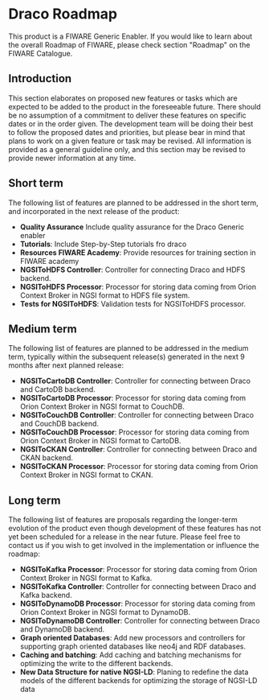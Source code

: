 # Draco Roadmap

This product is a FIWARE Generic Enabler. If you would like to learn about the overall Roadmap of FIWARE, please check
section "Roadmap" on the FIWARE Catalogue.

## Introduction

This section elaborates on proposed new features or tasks which are expected to be added to the product in the
foreseeable future. There should be no assumption of a commitment to deliver these features on specific dates or in the
order given. The development team will be doing their best to follow the proposed dates and priorities, but please bear
in mind that plans to work on a given feature or task may be revised. All information is provided as a general guideline
only, and this section may be revised to provide newer information at any time.

## Short term

The following list of features are planned to be addressed in the short term, and incorporated in the next release of
the product:

-   **Quality Assurance** Include quality assurance for the Draco Generic enabler
-   **Tutorials**: Include Step-by-Step tutorials fro draco
-   **Resources FIWARE Academy**: Provide resources for training section in FIWARE academy
-   **NGSIToHDFS Controller**: Controller for connecting Draco and HDFS backend.
-   **NGSIToHDFS Processor**: Processor for storing data coming from Orion Context Broker in NGSI format to HDFS file
    system.
-   **Tests for NGSIToHDFS**: Validation tests for NGSIToHDFS processor.

## Medium term

The following list of features are planned to be addressed in the medium term, typically within the subsequent
release(s) generated in the next 9 months after next planned release:

-   **NGSIToCartoDB Controller**: Controller for connecting between Draco and CartoDB backend.
-   **NGSIToCartoDB Processor**: Processor for storing data coming from Orion Context Broker in NGSI format to CouchDB.
-   **NGSIToCouchDB Controller**: Controller for connecting between Draco and CouchDB backend.
-   **NGSIToCouchDB Processor**: Processor for storing data coming from Orion Context Broker in NGSI format to CartoDB.
-   **NGSIToCKAN Controller**: Controller for connecting between Draco and CKAN backend.
-   **NGSIToCKAN Processor**: Processor for storing data coming from Orion Context Broker in NGSI format to CKAN.

## Long term

The following list of features are proposals regarding the longer-term evolution of the product even though development
of these features has not yet been scheduled for a release in the near future. Please feel free to contact us if you
wish to get involved in the implementation or influence the roadmap:

-   **NGSIToKafka Processor**: Processor for storing data coming from Orion Context Broker in NGSI format to Kafka.
-   **NGSIToKafka Controller**: Controller for connecting between Draco and Kafka backend.
-   **NGSIToDynamoDB Processor**: Processor for storing data coming from Orion Context Broker in NGSI format to
    DynamoDB.
-   **NGSIToDynamoDB Controller**: Controller for connecting between Draco and DynamoDB backend.
-   **Graph oriented Databases**: Add new processors and controllers for supporting graph oriented databases like neo4j
    and RDF databases.
-   **Caching and batching**: Add caching and batching mechanisms for optimizing the write to the different backends.
-   **New Data Structure for native NGSI-LD**: Planing to redefine the data models of the different backends for
    optimizing the storage of NGSI-LD data
